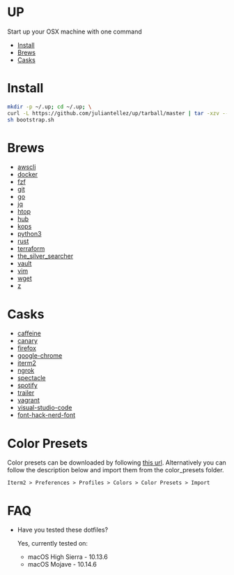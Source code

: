 # UP

Start up your OSX machine with one command

- [Install](#install)
- [Brews](#brews)
- [Casks](#casks)


# Install

```bash
mkdir -p ~/.up; cd ~/.up; \
curl -L https://github.com/juliantellez/up/tarball/master | tar -xzv --strip-components 1; \
sh bootstrap.sh
```

# Brews

- [awscli](https://github.com/aws/aws-cli)
- [docker](https://github.com/docker/cli)
- [fzf](https://github.com/junegunn/fzf)
- [git](https://github.com/git/git)
- [go](https://github.com/golang/go)
- [jq](https://github.com/stedolan/jq)
- [htop](https://github.com/hishamhm/htop)
- [hub](https://github.com/github/hub)
- [kops](https://github.com/kubernetes/kops)
- [python3]()
- [rust](https://github.com/rust-lang/rust)
- [terraform](https://github.com/hashicorp/terraform)
- [the_silver_searcher](https://github.com/ggreer/the_silver_searcher)
- [vault](https://github.com/hashicorp/vault)
- [vim](https://github.com/vim/vim)
- [wget](https://github.com/jay/wget)
- [z](https://github.com/rupa/z)

# Casks

- [caffeine](http://lightheadsw.com/caffeine/)
- [canary](https://canarymail.io/)
- [firefox](https://www.mozilla.org/en-US/firefox/)
- [google-chrome](https://www.google.com/chrome/)
- [iterm2](https://www.iterm2.com/)
- [ngrok](https://ngrok.com/)
- [spectacle](https://www.spectacleapp.com/)
- [spotify](https://www.spotify.com)
- [trailer](https://ptsochantaris.github.io/trailer/)
- [vagrant](https://www.vagrantup.com/)
- [visual-studio-code](https://code.visualstudio.com/)
- [font-hack-nerd-font](https://github.com/ryanoasis/nerd-fonts)

# Color Presets

Color presets can be downloaded by following [this url](https://github.com/mbadolato/iTerm2-Color-Schemes/blob/master/README.md). Alternatively you can
follow the description below and import them from the color_presets folder.

```
Iterm2 > Preferences > Profiles > Colors > Color Presets > Import
```

# FAQ

- Have you tested these dotfiles?

  Yes, currently tested on:

  - macOS High Sierra - 10.13.6
  - macOS Mojave - 10.14.6
